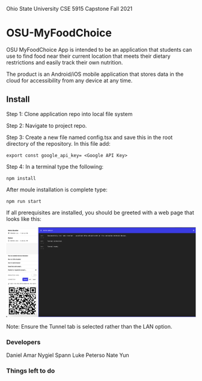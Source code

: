 
Ohio State University CSE 5915 Capstone Fall 2021

# OSU-MyFoodChoice

OSU MyFoodChoice App is intended to be an application that students can use to find food near their current location that meets their dietary restrictions and easily track their own nutrition.

The product is an Android/iOS mobile application that stores data in the cloud for accessibility from any device at any time.


## Install

Step 1: Clone application repo into local file system

Step 2: Navigate to project repo.

Step 3: Create a new file named config.tsx and save this in the root directory of the repository. In this file add:
```
export const google_api_key= <Google API Key>
```

Step 4: In a terminal type the following:

```
npm install
```

After moule installation is complete type:
```
npm run start
```

If all prerequisites are installed, you should be greeted with a web page that looks like this:

![Alt text](doc/metro.png?raw=true "metro")

Note: Ensure the Tunnel tab is selected rather than the LAN option.






### Developers

Daniel Amar
Nygiel Spann
Luke Peterso
Nate Yun


### Things left to do





